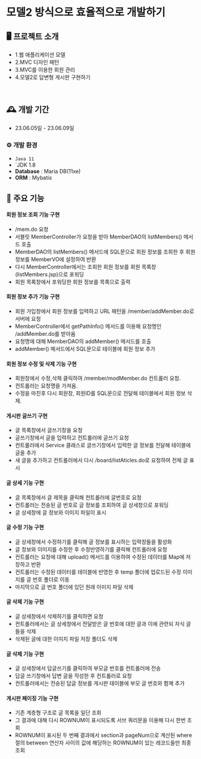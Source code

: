# 모델2 방식으로 효율적으로 개발하기


## 🖥️ 프로젝트 소개
- 1.웹 애플리케이션 모델
- 2.MVC 디자인 패턴
- 3.MVC를 이용한 회원 관리
- 4.모델2로 답변형 게시판 구현하기
<br>

## 🕰️ 개발 기간
* 23.06.05일 - 23.06.09일


### ⚙️ 개발 환경
- `Java 11`
- `JDK 1.8
- **Database** : Maria DB(11xe)
- **ORM** : Mybatis

## 📌 주요 기능
#### 회원 정보 조회 기능 구현
- /mem.do 요청
- 서블릿 MemberController가 요청을 받아 MemberDAO의 listMembers() 메서드 호출
- MemberDAO의 listMembers() 메서드에 SQL문으로 회원 정보를 조회한 후 회원 정보를 MemberVO에 설정하여 반환
- 다시 MemberController에서는 조회한 회원 정보를 회원 목록창(listMembers.jsp)으로 포워딩
- 회원 목록창에서 포워딩한 회원 정보를 목록으로 출력
#### 회원 정보 추가 기능 구현
- 회원 가입창에서 회원 정보를 입력하고 URL 패턴을 /member/addMember.do로 서버에 요청
- MemberController에서 getPathInfo() 메서드를 이용해 요청명인 /addMember.do를 받아옴
- 요청명에 대해 MemberDAO의 addMember() 메서드를 호출
- addMember() 메서드에서 SQL문으로 테이블에 회원 정보 추가
#### 회원 정보 수정 및 삭제 기능 구현
- 회원창에서 수정,삭제 클릭하여 /member/modMember.do 컨트롤러 요청.
- 컨트롤러는 요청명을 가져옴.
- 수정을 마친후 다시 회원창, 회원ID를 SQL문으로 전달해 테이블에서 회원 정보 삭제.

####  게시판 글쓰기 구현
- 글 목록창에서 글쓰기창을 요청
- 글쓰기창에서 글을 입력하고 컨트롤러에 글쓰기 요청
- 컨트롤러에서 Service 클래스로 글쓰기창에서 입력한 글 정보를 전달해 테이블에 글을 추가
- 새 글을 추가하고 컨트롤러에서 다시 /board/listAticles.do로 요청하여 전체 글 표시

#### 글 상세 기능 구현
- 글 목록창에서 글 제목을 클릭해 컨트롤러에 글번호로 요청
- 컨트롤러는 전송된 글 번호로 글 정보를 조회하여 글 상세창으로 포워딩
- 글 상세창에 글 정보와 이미지 파일이 표시
#### 글 수정 기능 구현
- 글 상세창에서 수정하기를 클릭해 글 정보를 표시하는 입력창들을 활성화
- 글 정보와 이미지를 수정한 후 수정반영하기를 클릭해 컨트롤러에 요청
- 컨트롤러는 요청에 대해 upload() 메서드를 이용하여 수정된 데이터를 Map에 저장하고 반환
- 컨트롤러는 수정된 데이터를 테이블에 반영한 후 temp 폴더에 업로드된 수정 이미지를 글 번호 폴더로 이동
- 마지막으로 글 번호 폴더에 있던 원래 이미지 파일 삭제

#### 글 삭제 기능 구현
- 글 상세창에서 삭제하기를 클릭하면 요청
- 컨트롤러에서는 글 상세창에서 전달받은 글 번호에 대한 글과 이에 관련되 자식 글들을 삭제
- 삭제된 글에 대한 이미지 파일 저장 폴더도 삭제

#### 글 삭제 기능 구현
- 글 상세창에서 답글쓰기를 클릭하여 부모글 번호를 컨트롤러에 전송
- 답글 쓰기창에서 답변 글을 작성한 후 컨트롤러로 요청
- 컨트롤러에서는 전송된 답글 정보를 게시판 테이블에 부모 글 번호와 함께 추가

#### 게시판 페이징 기능 구현
- 기존 계층형 구조로 글 목록을 일단 조회
- 그 결과에 대해 다시 ROWNUM이 표시되도록 서브 쿼리문을 이용해 다시 한번 조회
- ROWNUM이 표시된 두 번째 결과에서 section과 pageNum으로 계산된 where절의 between 연산자 사이의 값에 해당하는 ROWNUM이 있는 레코드들만 최종 조회
